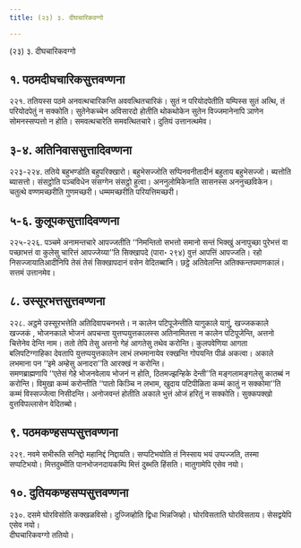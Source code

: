 ```yaml
---
title: (२३) ३. दीघचारिकवग्गो

---
```

(२३) ३. दीघचारिकवग्गो  


## १. पठमदीघचारिकसुत्तवण्णना

२२१. ततियस्स पठमे अनवत्थचारिकन्ति अववत्थितचारिकं। सुतं न परियोदपेतीति यम्पिस्स सुतं अत्थि, तं परियोदपेतुं न सक्कोति। सुतेनेकच्चेन अविसारदो होतीति थोकथोकेन सुतेन विज्जमानेनापि ञाणेन सोमनस्सप्पत्तो न होति। समवत्थचारेति समवत्थितचारे। दुतियं उत्तानत्थमेव।  


## ३-४. अतिनिवाससुत्तादिवण्णना

२२३-२२४. ततिये बहुभण्डोति बहुपरिक्खारो। बहुभेसज्जोति सप्पिनवनीतादीनं बहुताय बहुभेसज्जो। ब्यत्तोति ब्यासत्तो। संसट्ठोति पञ्चविधेन संसग्गेन संसट्ठो हुत्वा। अननुलोमिकेनाति सासनस्स अननुच्छविकेन। चतुत्थे वण्णमच्छरीति गुणमच्छरी। धम्ममच्छरीति परियत्तिमच्छरी।  


## ५-६. कुलूपकसुत्तादिवण्णना

२२५-२२६. पञ्चमे अनामन्तचारे आपज्जतीति ‘‘निमन्तितो सभत्तो समानो सन्तं भिक्खुं अनापुच्छा पुरेभत्तं वा पच्छाभत्तं वा कुलेसु चारित्तं आपज्जेय्या’’ति सिक्खापदे (पारा॰ २९४) वुत्तं आपत्तिं आपज्जति। रहो निसज्जायातिआदीनिपि तेसं तेसं सिक्खापदानं वसेन वेदितब्बानि। छट्ठे अतिवेलन्ति अतिक्कन्तपमाणकालं। सत्तमं उत्तानमेव।  


## ८. उस्सूरभत्तसुत्तवण्णना

२२८. अट्ठमे उस्सूरभत्तेति अतिदिवापचनभत्ते। न कालेन पटिपूजेन्तीति यागुकाले यागुं, खज्जककाले खज्जकं , भोजनकाले भोजनं अपचन्ता युत्तप्पयुत्तकालस्स अतिनामितत्ता न कालेन पटिपूजेन्ति, अत्तनो चित्तेनेव देन्ति नाम। ततो तेपि तेसु अत्तनो गेहं आगतेसु तथेव करोन्ति। कुलपवेणिया आगता बलिपटिग्गाहिका देवतापि युत्तप्पयुत्तकालेन लाभं लभमानायेव रक्खन्ति गोपयन्ति पीळं अकत्वा। अकाले लभमाना पन ‘‘इमे अम्हेसु अनादरा’’ति आरक्खं न करोन्ति।  
समणब्राह्मणापि ‘‘एतेसं गेहे भोजनवेलाय भोजनं न होति, ठितमज्झन्हिके देन्ती’’ति मङ्गलामङ्गलेसु कातब्बं न करोन्ति। विमुखा कम्मं करोन्तीति ‘‘पातो किञ्चि न लभाम, खुदाय पटिपीळिता कम्मं कातुं न सक्कोमा’’ति कम्मं विस्सज्जेत्वा निसीदन्ति। अनोजवन्तं होतीति अकाले भुत्तं ओजं हरितुं न सक्कोति। सुक्कपक्खो वुत्तविपल्लासेन वेदितब्बो।  


## ९. पठमकण्हसप्पसुत्तवण्णना

२२९. नवमे सभीरूति सनिद्दो महानिद्दं निद्दायति। सप्पटिभयोति तं निस्साय भयं उप्पज्जति, तस्मा सप्पटिभयो। मित्तदुब्भीति पानभोजनदायकम्पि मित्तं दुब्भति हिंसति। मातुगामेपि एसेव नयो।  


## १०. दुतियकण्हसप्पसुत्तवण्णना

२३०. दसमे घोरविसोति कक्खळविसो। दुज्जिव्होति द्विधा भिन्नजिव्हो। घोरविसताति घोरविसताय। सेसद्वयेपि एसेव नयो।  
दीघचारिकवग्गो ततियो।  